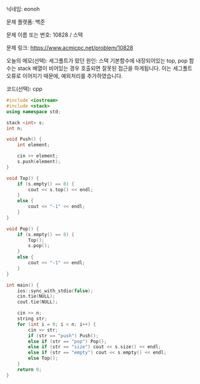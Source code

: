 닉네임: eonoh

문제 플랫폼: 백준

문제 이름 또는 번호: 10828 / 스택

문제 링크: https://www.acmicpc.net/problem/10828

오늘의 메모(선택): 세그폴트가 떴던 원인: 스택 기본함수에 내장되어있는 top, pop 함수는 stack 배열이 비어있는 경우 호출되면 잘못된 접근을 하게됩니다. 이는 세그폴트 오류로 이어지기 때문에, 예외처리를 추가하였습니다.

코드(선택): cpp

```cpp
#include <iostream>
#include <stack>
using namespace std;

stack <int> s;
int n;

void Push() {
	int element;

	cin >> element;
	s.push(element);
}

void Top() {
	if (s.empty() == 0) {
		cout << s.top() << endl;
	}
	else {
		cout << "-1" << endl;
	}
}

void Pop() {
	if (s.empty() == 0) {
		Top();
		s.pop();
	}
	else {
		cout << "-1" << endl;
	}
}

int main() {
	ios::sync_with_stdio(false);
	cin.tie(NULL);
	cout.tie(NULL);

	cin >> n;
	string str;
	for (int i = 0; i < n; i++) {
		cin >> str;
		if (str == "push") Push();
		else if (str == "pop") Pop();
		else if (str == "size") cout << s.size() << endl;
		else if (str == "empty") cout << s.empty() << endl;
		else Top();
	}
	return 0;
}
```
